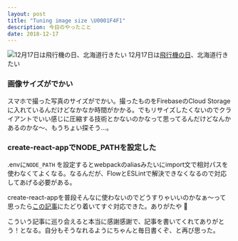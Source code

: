 ```yaml
---
layout: post
title: "Tuning image size \U0001F4F1"
description: 今日のやったこと
date: 2018-12-17
---
```


![12月17日は[飛行機の日](http://www.nnh.to/12/17.html)、北海道行きたい](https://cdn-images-1.medium.com/max/800/1*DX2pvQhIiZ844FOKVGFLVw.png)
12月17日は[飛行機の日](http://www.nnh.to/12/17.html)、北海道行きたい

### 画像サイズがでかい

スマホで撮った写真のサイズがでかい。撮ったものをFirebaseのCloud Storageに入れているんだけどなかなか時間がかかる。でもリサイズしたくないのでクライアントでいい感じに圧縮する技術とかないのかなって思ってるんだけどなんかあるのかな〜、もうちょい探そう…。

### create-react-appでNODE\_PATHを設定した

.envに`NODE_PATH` を設定するとwebpackのaliasみたいにimport文で相対パスを使わなくてよくなる。なるんだが、FlowとESLintで解決できなくなるので対応してあげる必要がある。

create-react-appを普段そんなに使わないのでどうすりゃいいのかなぁ〜って思ったら[この記事](https://itnext.io/configure-absolute-paths-with-create-react-app-and-flow-e4b8922676a2)にたどり着いてすぐ対応できた。ありがたや 🙏

こういう記事に巡り会えると本当に感謝感謝で、記事を書いてくれてありがとう！となる。自分もそうなれるようにちゃんと毎日書くぞ、と再び思った。
